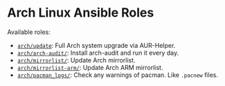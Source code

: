 # Arch Linux Ansible Roles

Available roles:

- [`arch/update`](update): Full Arch system upgrade via AUR-Helper.
- [`arch/arch-audit/`](arch-audit): Install arch-audit and run it every day.
- [`arch/mirrorlist/`](mirrorlist): Update Arch mirrorlist.
- [`arch/mirrorlist-arm/`](mirrorlist-arm): Update Arch ARM mirrorlist.
- [`arch/pacman_logs/`](pacman_logs): Check any warnings of pacman. Like `.pacnew` files.
